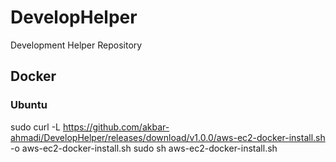 # DevelopHelper
Development Helper Repository

## Docker
### Ubuntu
sudo curl -L https://github.com/akbar-ahmadi/DevelopHelper/releases/download/v1.0.0/aws-ec2-docker-install.sh -o aws-ec2-docker-install.sh
sudo sh aws-ec2-docker-install.sh

